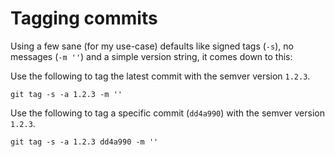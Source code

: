 # Tagging commits

Using a few sane (for my use-case) defaults like signed tags (`-s`), no messages (`-m ''`) and a simple version string, it comes down to this:

Use the following to tag the latest commit with the semver version `1.2.3`.

```shell
git tag -s -a 1.2.3 -m ''
```

Use the following to tag a specific commit (`dd4a990`) with the semver version `1.2.3`.

```shell
git tag -s -a 1.2.3 dd4a990 -m ''
```
